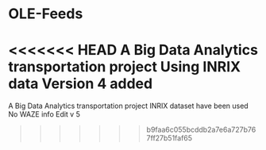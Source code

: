 # OLE-Feeds
<<<<<<< HEAD
A Big Data Analytics transportation project
Using INRIX data
Version 4 added
=======
A Big Data Analytics transportation project 
INRIX dataset have been used
No WAZE info 
Edit v 5
>>>>>>> b9faa6c055bcddb2a7e6a727b767ff27b51faf65
